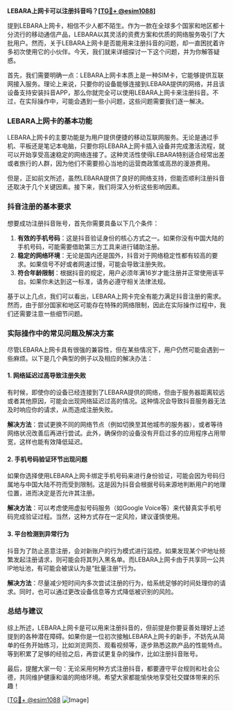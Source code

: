 **LEBARA上网卡可以注册抖音吗？[[TG💪+ @esim1088](https://t.me/s/esim1088)]**

提到LEBARA上网卡，相信不少人都不陌生。作为一款在全球多个国家和地区都十分流行的移动通信产品，LEBARA以其灵活的资费方案和优质的网络服务吸引了大批用户。然而，关于LEBARA上网卡是否能用来注册抖音的问题，却一直困扰着许多初次使用它的小伙伴。今天，我们就来详细探讨一下这个问题，并为你解答疑惑。

首先，我们需要明确一点：LEBARA上网卡本质上是一种SIM卡，它能够提供互联网接入服务。理论上来说，只要你的设备能够连接到LEBARA提供的网络，并且该设备支持安装抖音APP，那么你就完全可以使用LEBARA上网卡来注册抖音。不过，在实际操作中，可能会遇到一些小问题，这些问题需要我们逐一解决。

### LEBARA上网卡的基本功能

LEBARA上网卡的主要功能是为用户提供便捷的移动互联网服务。无论是通过手机、平板还是笔记本电脑，只要你将LEBARA上网卡插入设备并完成激活流程，就可以开始享受高速稳定的网络连接了。这种灵活性使得LEBARA特别适合经常出差或者旅行的人群，因为他们不需要担心当地的运营商政策或高昂的漫游费用。

但是，正如前文所述，虽然LEBARA提供了良好的网络支持，但能否顺利注册抖音还取决于几个关键因素。接下来，我们将深入分析这些影响因素。

### 抖音注册的基本要求

想要成功注册抖音账号，首先你需要具备以下几个条件：
1. **有效的手机号码**：这是抖音验证身份的核心方式之一。如果你没有中国大陆的手机号码，可能需要借助第三方工具来进行辅助注册。
2. **稳定的网络环境**：无论是国内还是国外，抖音对于网络稳定性都有较高的要求。如果信号不好或者网速过慢，可能会导致注册失败。
3. **符合年龄限制**：根据抖音的规定，用户必须年满16岁才能注册并正常使用该平台。如果你未达到这一标准，请务必遵守相关法律法规。

基于以上几点，我们可以看出，LEBARA上网卡完全有能力满足抖音注册的需求。然而，由于部分国家和地区可能存在特殊的网络限制，因此在实际操作过程中，我们还需要注意一些细节问题。

### 实际操作中的常见问题及解决方案

尽管LEBARA上网卡具有很强的兼容性，但在某些情况下，用户仍然可能会遇到一些麻烦。以下是几个典型的例子以及相应的解决办法：

#### 1. 网络延迟过高导致注册失败
有时候，即使你的设备已经连接到了LEBARA提供的网络，但由于服务器距离较远或者其他原因，可能会出现网络延迟过高的情况。这种情况会导致抖音服务器无法及时响应你的请求，从而造成注册失败。

**解决方法**：尝试更换不同的网络节点（例如切换至其他城市的服务器），或者等待网络状况改善后再进行尝试。此外，确保你的设备没有开启过多的应用程序占用带宽，这样也能有效降低延迟。

#### 2. 手机号码验证环节出现问题
如果你选择使用LEBARA上网卡绑定手机号码来进行身份验证，可能会因为号码归属地与中国大陆不符而受到限制。这是因为抖音会根据号码来源地判断用户的地理位置，进而决定是否允许其注册。

**解决方法**：可以考虑使用虚拟号码服务（如Google Voice等）来代替真实手机号码完成验证过程。当然，这种方式存在一定风险，建议谨慎使用。

#### 3. 平台检测到异常行为
抖音为了防止恶意注册，会对新账户的行为模式进行监控。如果发现某个IP地址频繁发起注册请求，则可能会将其列入黑名单。而LEBARA上网卡由于共享同一公共IP地址池，有可能会被误认为是“批量注册”行为。

**解决方法**：尽量减少短时间内多次尝试注册的行为，给系统足够的时间处理你的请求。同时，也可以通过更改设备信息等方式降低被识别的风险。

### 总结与建议

综上所述，LEBARA上网卡是可以用来注册抖音的，但前提是你要妥善处理好上述提到的各种潜在障碍。如果你是一位初次接触LEBARA上网卡的新手，不妨先从简单的任务开始练习，比如浏览网页、观看视频等，逐步熟悉这款产品的性能特点。等到积累了足够的经验之后，再尝试更复杂的操作，比如注册抖音账号。

最后，提醒大家一句：无论采用何种方式注册抖音，都要遵守平台规则和社会公德，共同维护健康和谐的网络环境。希望大家都能愉快地享受社交媒体带来的乐趣！

[[TG💪+ @esim1088](https://t.me/s/esim1088) ![Image](https://i.postimg.cc/4NQfJmqS/Snipaste-2025-05-13-00-14-12.png)]